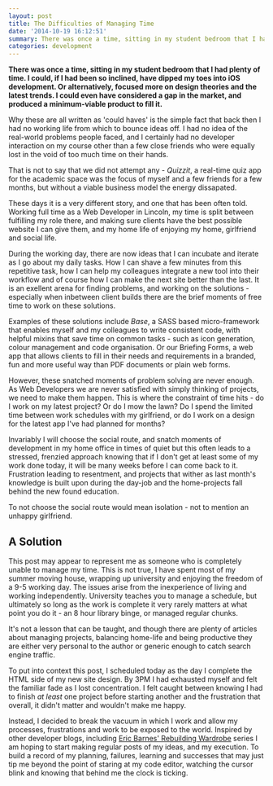 ```yaml
---
layout: post
title: The Difficulties of Managing Time
date: '2014-10-19 16:12:51'
summary: There was once a time, sitting in my student bedroom that I had plenty of time. Those days are now behind me, so can I do with the little time I have spare?
categories: development
---
```


**There was once a time, sitting in my student bedroom that I had plenty of time. I could, if I had been so inclined, have dipped my toes into iOS development. Or alternatively, focused more on design theories and the latest trends. I could even have considered a gap in the market, and produced a minimum-viable product to fill it.**

Why these are all written as 'could haves' is the simple fact that back then I had no working life from which to bounce ideas off. I had no idea of the real-world problems people faced, and I certainly had no developer interaction on my course other than a few close friends who were equally lost in the void of too much time on their hands. 

That is not to say that we did not attempt any - *Quizzit*, a real-time quiz app for the academic space was the focus of myself and a few friends for a few months, but without a viable business model the energy dissapated.

These days it is a very different story, and one that has been often told. Working full time as a Web Developer in Lincoln, my time is split between fulfilling my role there, and making sure clients have the best possible website I can give them, and my home life of enjoying my home, girlfriend and social life.

During the working day, there are now ideas that I can incubate and iterate as I go about my daily tasks. How I can shave a few minutes from this repetitive task, how I can help my colleagues integrate a new tool into their workflow and of course how I can make the next site better than the last. It is an exellent arena for finding problems, and working on the solutions - especially when inbetween client builds there are the brief moments of free time to work on these solutions.

Examples of these solutions include *Base*, a SASS based micro-framework that enables myself and my colleagues to write consistent code, with helpful mixins that save time on common tasks - such as icon generation, colour management and code organisation. Or our Briefing Forms, a web app that allows clients to fill in their needs and requirements in a branded, fun and more useful way than PDF documents or plain web forms.

However, these snatched moments of problem solving are never enough. As Web Developers we are never satisfied with simply thinking of projects, we need to make them happen. This is where the constraint of time hits - do I work on my latest project? Or do I mow the lawn? Do I spend the limited time between work schedules with my girlfriend, or do I work on a design for the latest app I've had planned for months?

Invariably I will choose the social route, and snatch moments of development in my home office in times of quiet but this often leads to a stressed, frenzied approach knowing that if I don't get at least some of my work done today, it will be many weeks before I can come back to it. Frustration leading to resentment, and projects that wither as last month's knowledge is built upon during the day-job and the home-projects fall behind the new found education.

To not choose the social route would mean isolation - not to mention an unhappy girlfriend.

## A Solution

This post may appear to represent me as someone who is completely unable to manage my time. This is not true, I have spent most of my summer moving house, wrapping up university and enjoying the freedom of a 9-5 working day. The issues arise from the inexperience of living and working independently. University teaches you to manage a schedule, but ultimately so long as the work is complete it very rarely matters at what point you do it - an 8 hour library binge, or managed regular chunks.

It's not a lesson that can be taught, and though there are plenty of articles about managing projects, balancing home-life and being productive they are either very personal to the author or generic enough to catch search engine traffic.

To put into context this post, I scheduled today as the day I complete the HTML side of my new site design. By 3PM I had exhausted myself and felt the familiar fade as I lost concentration. I felt caught between knowing I had to finish *at least* one project before starting another and the frustration that overall, it didn't matter and wouldn't make me happy.

Instead, I decided to break the vacuum in which I work and allow my processes, frustrations and work to be exposed to the world. Inspired by other developer blogs, including [Eric Barnes' Rebuilding Wardrobe](http://ericlbarnes.com/rebuilding-wardrobe-week-3/) series I am hoping to start making regular posts of my ideas, and my execution. To build a record of my planning, failures, learning and successes that may just tip me beyond the point of staring at my code editor, watching the cursor blink and knowing that behind me the clock is ticking.